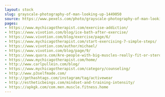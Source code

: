 ```yaml
---
layout: stock
slug: grayscale-photography-of-man-looking-up-1449050
source: https://www.pexels.com/photo/grayscale-photography-of-man-looking-up-1449050/
pages:
- https://www.mychicagotherapist.com/exercise-addiction/
- https://www.vivotion.com/blog/ice-bath-after-exercise/
- https://www.vivotion.com/blog/exercise/page/6/
- https://www.mychicagotherapist.com/start-exercising-7-simple-steps/
- https://www.vivotion.com/author/michael/
- https://www.vivotion.com/blog/page/9/
- https://www.quora.com/Are-people-with-big-muscles-really-fit-or-steroids-is-the-reason-behind-their-muscles
- https://www.mychicagotherapist.com/home/
- http://www.carlpullein.com/blog/
- https://www.mychicagotherapist.com/category/counseling/
- http://www.p3selfmade.com/
- http://gethashtags.com/instagram/tag/activewear
- http://estheticbeings.com/mindset-and-training-intensity/
- https://apkgk.com/com.men.muscle.fitness.home
---
```

